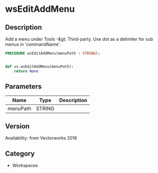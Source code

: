 # wsEditAddMenu

## Description
Add a menu under Tools -&amp;gt; Third-party. Use dot as a delimiter for sub menus in 'commandName'.

```pascal
PROCEDURE wsEditAddMenu(menuPath : STRING);
```

```python

def vs.wsEditAddMenu(menuPath):
    return None
```

## Parameters
|Name|Type|Description|
|---|---|---|
|menuPath|STRING||

## Version
Availability: from Vectorworks 2018
## Category
* Workspaces

